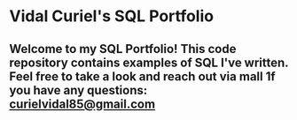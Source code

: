 # Vidal Curiel's SQL Portfolio

## Welcome to my SQL Portfolio! This code repository contains examples of SQL I've written. Feel free to take a look and reach out via mall 1f you have any questions: curielvidal85@gmail.com
